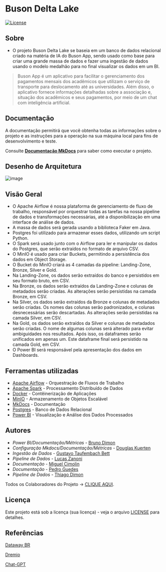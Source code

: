 # Buson Delta Lake

[![License](https://img.shields.io/badge/License-MIT-blue.svg)](LICENSE)

## Sobre
 - O projeto Buson Delta Lake se baseia em um banco de dados relacional criado na matéria de IA do Buson App, sendo usado como base para criar uma grande massa de dados e fazer uma ingestão de dados usando o modelo medalhão para no final visualizar os dados em um BI.

> Buson App é um aplicativo para facilitar o gerenciamento dos pagamentos mensais dos acadêmicos que utilizam o serviço de transporte para deslocamento até as universidades. Além disso, o aplicativo fornece informações detalhadas sobre a associação e, situação dos acadêmicos e seus pagamentos, por meio de um chat com inteligência artificial.

## Documentação

A documentação permitirá que você obtenha todas as informações sobre o projeto e as instruções para a operação na sua máquina local para fins de desenvolvimento e teste.

Consulte **[Documentação MkDocs](https://thiagodimon.github.io/buson-bd-eng-dados/)** para saber como executar o projeto.

## Desenho de Arquitetura

![image](https://github.com/thiagoDimon/buson-bd-eng-dados/assets/69534716/e9c197ca-1acc-4dde-8e3c-57d17957c252)

## Visão Geral

* O Apache Airflow é nossa plataforma de gerenciamento de fluxo de trabalho, responsável por orquestrar todas as tarefas na nossa pipeline de dados e transformações necessárias, até a disponibilização em uma interface de análise de dados.
* A massa de dados será gerada usando a biblioteca Faker em Java.
* Postgres foi utilizado para armazenar esses dados, utilizando um script Python.
* O Spark será usado junto com o Airflow para ler e manipular os dados do Postgres, que serão extraídos no formato de arquivo CSV.
* O MinIO é usado para criar Buckets, permitindo a persistência dos dados em Object Storage.
* O Bucket do MinIO criará as 4 camadas da pipeline: Landing-Zone, Bronze, Silver e Gold.
* Na Landing-Zone, os dados serão extraídos do banco e persistidos em seu formato bruto, em CSV.
* Na Bronze, os dados serão extraídos da Landing-Zone e colunas de metadados serão criadas. As alterações serão persistidas na camada Bronze, em CSV.
* Na Silver, os dados serão extraídos da Bronze e colunas de metadados serão criadas. Os nomes das colunas serão padronizados, e colunas desnecessárias serão descartadas. As alterações serão persistidas na camada Silver, em CSV.
* Na Gold, os dados serão extraídos da Silver e colunas de metadados serão criadas. O nome de algumas colunas será alterado para evitar ambiguidades nos resultados. Após isso, os dataframes serão unificados em apenas um. Este dataframe final será persistido na camada Gold, em CSV.
* O Power BI será responsável pela apresentação dos dados em Dashboards.

## Ferramentas utilizadas

* [Apache Airflow](https://airflow.apache.org) - Orquestração de Fluxos de Trabalho
* [Apache Spark](https://spark.apache.org) - Processamento Distribuído de Dados
* [Docker](https://www.docker.com/products/docker-desktop/) - Contêinerização de Aplicações
* [MinIO](https://min.io) - Armazenamento de Objetos Escalável
* [MkDocs](https://www.mkdocs.org) - Documentação
* [Postgres](https://www.postgresql.org) - Banco de Dados Relacional
* [Power BI](https://www.microsoft.com/pt-br/power-platform/products/power-bi/landing/free-account?ef_id=_k_Cj0KCQjwj9-zBhDyARIsAERjds3j5ypF-nLzY9DWq1WYBWyktjocg-5a4B2SoYNIfRIwYLMGAQI5GDQaAgZWEALw_wcB_k_&OCID=AIDcmmk4cy2ahx_SEM__k_Cj0KCQjwj9-zBhDyARIsAERjds3j5ypF-nLzY9DWq1WYBWyktjocg-5a4B2SoYNIfRIwYLMGAQI5GDQaAgZWEALw_wcB_k_&gad_source=1&gclid=Cj0KCQjwj9-zBhDyARIsAERjds3j5ypF-nLzY9DWq1WYBWyktjocg-5a4B2SoYNIfRIwYLMGAQI5GDQaAgZWEALw_wcB) - Visualização e Análise dos Dados Processados

## Autores

* *Power BI/Documentação/Métricas* - [Bruno Dimon](https://github.com/BrunoDimon)
* *Configuração Mkdocs/Documentação/Métricas* - [Douglas Kuerten](https://github.com/DouglasKuerten)
* *Ingestão de Dados* - [Gustavo Taufembach Bett](https://github.com/GustavoTBett)
* *Pipeline de Dados* - [Lucas Zanoni](https://github.com/Castrozan)
* *Documentação* - [Miguel Cimolin](https://github.com/miguelcimolin)
* *Documentação* - [Pedro Guedes](https://github.com/Pedroguedez)
* *Pipeline de Dados* - [Thiago Dimon](https://github.com/thiagodimon)

Todos os Colaboradores do Projeto -> [CLIQUE AQUI](https://github.com/thiagoDimon/buson-bd-eng-dados/graphs/contributors).

## Licença

Este projeto está sob a licença (sua licença) - veja o arquivo [LICENSE](https://github.com/thiagoDimon/buson-bd-eng-dados/blob/main/LICENSE) para detalhes.

## Referências

[Dataway BR](https://www.youtube.com/watch?v=eOrWEsZIfKU)

[Dremio](https://www.youtube.com/watch?v=X3wfVaSQS_c)

[Chat-GPT](https://openai.com/chatgpt/)
